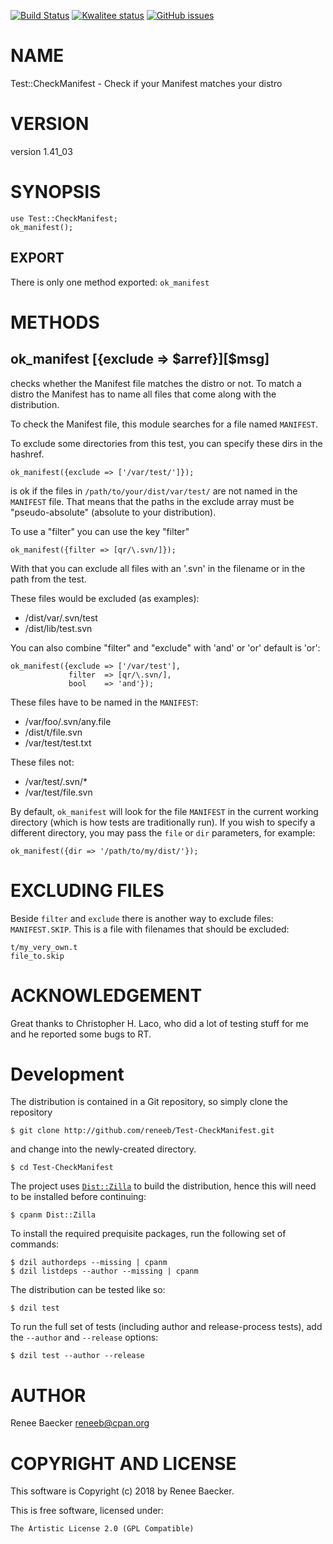[![Build Status](https://travis-ci.org/reneeb/Test-CheckManifest.svg?branch=master)](https://travis-ci.org/reneeb/Test-CheckManifest)
[![Kwalitee status](http://cpants.cpanauthors.org/dist/Test-CheckManifest.png)](http://cpants.charsbar.org/dist/overview/Test-CheckManifest)
[![GitHub issues](https://img.shields.io/github/issues/reneeb/Test-CheckManifest.svg)](https://github.com/reneeb/Test-CheckManifest/issues)

# NAME

Test::CheckManifest - Check if your Manifest matches your distro

# VERSION

version 1.41\_03

# SYNOPSIS

    use Test::CheckManifest;
    ok_manifest();

## EXPORT

There is only one method exported: `ok_manifest`

# METHODS

## ok\_manifest   \[{exclude => $arref}\]\[$msg\]

checks whether the Manifest file matches the distro or not. To match a distro
the Manifest has to name all files that come along with the distribution.

To check the Manifest file, this module searches for a file named `MANIFEST`.

To exclude some directories from this test, you can specify these dirs in the
hashref.

    ok_manifest({exclude => ['/var/test/']});

is ok if the files in `/path/to/your/dist/var/test/` are not named in the
`MANIFEST` file. That means that the paths in the exclude array must be
"pseudo-absolute" (absolute to your distribution).

To use a "filter" you can use the key "filter"

    ok_manifest({filter => [qr/\.svn/]});

With that you can exclude all files with an '.svn' in the filename or in the
path from the test.

These files would be excluded (as examples):

- /dist/var/.svn/test
- /dist/lib/test.svn

You can also combine "filter" and "exclude" with 'and' or 'or' default is 'or':

    ok_manifest({exclude => ['/var/test'], 
                 filter  => [qr/\.svn/], 
                 bool    => 'and'});

These files have to be named in the `MANIFEST`:

- /var/foo/.svn/any.file
- /dist/t/file.svn
- /var/test/test.txt

These files not:

- /var/test/.svn/\*
- /var/test/file.svn

By default, `ok_manifest` will look for the file `MANIFEST` in the current working directory (which is how tests are traditionally run). If you wish to specify a different directory, you may pass the `file` or `dir` parameters, for example:

    ok_manifest({dir => '/path/to/my/dist/'});

# EXCLUDING FILES

Beside `filter` and `exclude` there is another way to exclude files:
`MANIFEST.SKIP`. This is a file with filenames that should be excluded:

    t/my_very_own.t
    file_to.skip

# ACKNOWLEDGEMENT

Great thanks to Christopher H. Laco, who did a lot of testing stuff for me and
he reported some bugs to RT.



# Development

The distribution is contained in a Git repository, so simply clone the
repository

```
$ git clone http://github.com/reneeb/Test-CheckManifest.git
```

and change into the newly-created directory.

```
$ cd Test-CheckManifest
```

The project uses [`Dist::Zilla`](https://metacpan.org/pod/Dist::Zilla) to
build the distribution, hence this will need to be installed before
continuing:

```
$ cpanm Dist::Zilla
```

To install the required prequisite packages, run the following set of
commands:

```
$ dzil authordeps --missing | cpanm
$ dzil listdeps --author --missing | cpanm
```

The distribution can be tested like so:

```
$ dzil test
```

To run the full set of tests (including author and release-process tests),
add the `--author` and `--release` options:

```
$ dzil test --author --release
```

# AUTHOR

Renee Baecker <reneeb@cpan.org>

# COPYRIGHT AND LICENSE

This software is Copyright (c) 2018 by Renee Baecker.

This is free software, licensed under:

    The Artistic License 2.0 (GPL Compatible)
